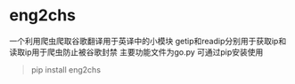 # eng2chs
一个利用爬虫爬取谷歌翻译用于英译中的小模块
getip和readip分别用于获取ip和读取ip用于爬虫防止被谷歌封禁
主要功能文件为go.py
可通过pip安装使用
>pip install eng2chs

